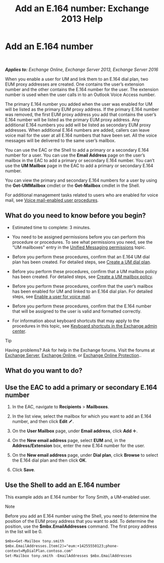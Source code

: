 ﻿---
title: 'Add an E.164 number: Exchange 2013 Help'
TOCTitle: Add an E.164 number
ms:assetid: fab86207-be03-40ef-9fea-045a50f3d122
ms:mtpsurl: https://technet.microsoft.com/en-us/library/JJ662762(v=EXCHG.150)
ms:contentKeyID: 49360585
ms.date: 12/10/2017
mtps_version: v=EXCHG.150
---

# Add an E.164 number

 

_**Applies to:** Exchange Online, Exchange Server 2013, Exchange Server 2016_


When you enable a user for UM and link them to an E.164 dial plan, two EUM proxy addresses are created. One contains the user’s extension number and the other contains the E.164 number for the user. The extension number is used when the user calls in to an Outlook Voice Access number.

The primary E.164 number you added when the user was enabled for UM will be listed as the primary EUM proxy address. If the primary E.164 number was removed, the first EUM proxy address you add that contains the user’s E.164 number will be listed as the primary EUM proxy address. Any additional E.164 numbers you add will be listed as secondary EUM proxy addresses. When additional E.164 numbers are added, callers can leave voice mail for the user at all E.164 numbers that have been set. All the voice messages will be delivered to the same user’s mailbox.

You can use the EAC or the Shell to add a primary or a secondary E.164 number for a user. You can use the **Email Address** page on the user’s mailbox in the EAC to add a primary or secondary E.164 number. You can’t use the **UM Mailbox** page in the EAC to add a primary or secondary E.164 number.

You can view the primary and secondary E.164 numbers for a user by using the **Get-UMMailbox** cmdlet or the **Get-Mailbox** cmdlet in the Shell.

For additional management tasks related to users who are enabled for voice mail, see [Voice mail-enabled user procedures](voice-mail-enabled-user-procedures-exchange-2013-help.md).

## What do you need to know before you begin?

  - Estimated time to complete: 3 minutes.

  - You need to be assigned permissions before you can perform this procedure or procedures. To see what permissions you need, see the "UM mailboxes" entry in the [Unified Messaging permissions](unified-messaging-permissions-exchange-2013-help.md) topic.

  - Before you perform these procedures, confirm that an E.164 UM dial plan has been created. For detailed steps, see [Create a UM dial plan](create-a-um-dial-plan-exchange-2013-help.md).

  - Before you perform these procedures, confirm that a UM mailbox policy has been created. For detailed steps, see [Create a UM mailbox policy](create-a-um-mailbox-policy-exchange-2013-help.md).

  - Before you perform these procedures, confirm that the user’s mailbox has been enabled for UM and linked to an E.164 dial plan. For detailed steps, see [Enable a user for voice mail](enable-a-user-for-voice-mail-exchange-2013-help.md).

  - Before you perform these procedures, confirm that the E.164 number that will be assigned to the user is valid and formatted correctly.

  - For information about keyboard shortcuts that may apply to the procedures in this topic, see [Keyboard shortcuts in the Exchange admin center](keyboard-shortcuts-in-the-exchange-admin-center-exchange-online-protection-help.md).


> [!TIP]
> Having problems? Ask for help in the Exchange forums. Visit the forums at <A href="https://go.microsoft.com/fwlink/p/?linkid=60612">Exchange Server</A>, <A href="https://go.microsoft.com/fwlink/p/?linkid=267542">Exchange Online</A>, or <A href="https://go.microsoft.com/fwlink/p/?linkid=285351">Exchange Online Protection</A>..



## What do you want to do?

## Use the EAC to add a primary or secondary E.164 number

1.  In the EAC, navigate to **Recipients** \> **Mailboxes**.

2.  In the list view, select the mailbox for which you want to add an E.164 number, and then click **Edit** ![Edit icon](images/JJ218640.6f53ccb2-1f13-4c02-bea0-30690e6ea71d(EXCHG.150).gif "Edit icon").

3.  On the **User Mailbox** page, under **Email address**, click **Add** ![Add Icon](images/JJ218640.c1e75329-d6d7-4073-a27d-498590bbb558(EXCHG.150).gif "Add Icon").

4.  On the **New email address** page, select **EUM** and, in the **Address/Extension** box, enter the new E.164 number for the user.

5.  On the **New email address** page, under **Dial plan**, click **Browse** to select the E.164 dial plan and then click **OK**.

6.  Click **Save**.

## Use the Shell to add an E.164 number

This example adds an E.164 number for Tony Smith, a UM-enabled user.


> [!NOTE]
> Before you add an E.164 number using the Shell, you need to determine the position of the EUM proxy address that you want to add. To determine the position, use the <STRONG>$mbx.EmailAddresses</STRONG> command. The first proxy address in the list will be 0.



    $mbx=Get-Mailbox tony.smith
    $mbx.EmailAddresses.Item(2)="eum:+14255550123;phone-context=MyDialPlan.contoso.com"
    Set-Mailbox tony.smith -EmailAddresses $mbx.EmailAddresses

